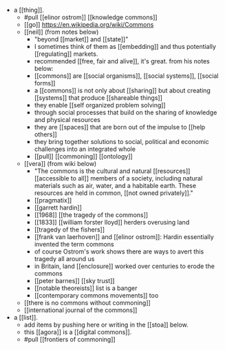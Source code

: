 - a [[thing]].
	- #pull [[elinor ostrom]] [[knowledge commons]]
	- [[go]] https://en.wikipedia.org/wiki/Commons
	- [[neil]] (from notes below)
		- "beyond [[market]] and [[state]]"
		- I sometimes think of them as [[embedding]] and thus potentially [[regulating]] markets.
		- recommended [[free, fair and alive]], it's great. from his notes below:
		- [[commons]] are [[social organisms]], [[social systems]], [[social forms]]
		- a [[commons]] is not only about [[sharing]] but about creating [[systems]] that produce [[shareable things]]
		- they enable [[self organized problem solving]]
		- through social processes that build on the sharing of knowledge and physical resources
		- they are [[spaces]] that are born out of the impulse to [[help others]]
		- they bring together solutions to social, political and economic challenges into an integrated whole
		- [[pull]] [[commoning]] [[ontology]]
	- [[vera]] (from wiki below)
		- "The commons is the cultural and natural [[resources]] [[accessible to all]] members of a society, including natural materials such as air, water, and a habitable earth. These resources are held in common, [[not owned privately]]."
		- [[pragmatix]]
		- [[garrett hardin]]
		- [[1968]] [[the tragedy of the commons]]
		- [[1833]] [[william forster lloyd]] herders overusing land
		- [[tragedy of the fishers]]
		- [[frank van laerhoven]] and [[elinor ostrom]]: Hardin essentially invented the term commons
		- of course Ostrom's work shows there are ways to avert this tragedy all around us
		- in Britain, land [[enclosure]] worked over centuries to erode the commons
		- [[peter barnes]] [[sky trust]]
		- [[notable theoreists]] list is a banger
		- [[contemporary commons movements]] too
	- [[there is no commons without commoning]]
	- [[international journal of the commons]]
- a [[list]].
	- add items by pushing here or writing in the [[stoa]] below.
	- this [[agora]] is a [[digital commons]].
	- #pull [[frontiers of commoning]]
